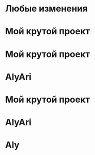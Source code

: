 # Любые изменения
# Мой крутой проект
# Мой крутой проект
# AlyAri
# Мой крутой проект
# AlyAri
# Aly
